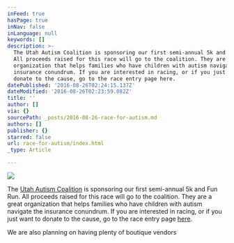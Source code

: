 ```yaml
---
inFeed: true
hasPage: true
inNav: false
inLanguage: null
keywords: []
description: >-
  The Utah Autism Coalition is sponsoring our first semi-annual 5k and Fun Run.
  All proceeds raised for this race will go to the coalition. They are a great
  organization that helps families who have children with autism navigate the
  insurance conundrum. If you are interested in racing, or if you just want to
  donate to the cause, go to the race entry page here.
datePublished: '2016-08-26T02:24:15.137Z'
dateModified: '2016-08-26T02:23:59.082Z'
title: ''
author: []
via: {}
sourcePath: _posts/2016-08-26-race-for-autism.md
authors: []
publisher: {}
starred: false
url: race-for-autism/index.html
_type: Article

---
```

![](https://the-grid-user-content.s3-us-west-2.amazonaws.com/22f9576f-3d42-4974-952c-50a6de28df33.jpg)

The [Utah Autism Coalition][0] is sponsoring our first semi-annual 5k and Fun Run. All proceeds raised for this race will go to the coalition. They are a great organization that helps families who have children with autism navigate the insurance conundrum. If you are interested in racing, or if you just want to donate to the cause, go to the race entry page [here][1].

We are also planning on having plenty of boutique vendors 

[0]: https://www.facebook.com/UtahAutismCoalition/?fref=ts
[1]: null
